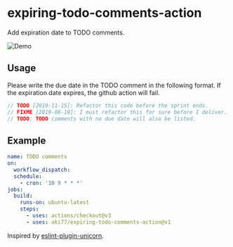 # expiring-todo-comments-action

Add expiration date to TODO comments.

![Demo](https://i.gyazo.com/fa4eb1b27afa01f7ab8b35e84075c281.png)

## Usage

Please write the due date in the TODO comment in the following format.
If the expiration date expires, the github action will fail.

```typescript
// TODO [2019-11-15]: Refactor this code before the sprint ends.
// FIXME [2019-08-10]: I must refactor this for sure before I deliver.
// TODO: TODO comments with no due date will also be listed.
```

## Example

```yaml
name: TODO comments
on:
  workflow_dispatch:
  schedule:
    - cron: '10 9 * * *'
jobs:
  build:
    runs-on: ubuntu-latest
    steps:
      - uses: actions/checkout@v3
      - uses: aki77/expiring-todo-comments-action@v1
```

Inspired by [eslint\-plugin\-unicorn](https://github.com/sindresorhus/eslint-plugin-unicorn/blob/main/docs/rules/expiring-todo-comments.md).
